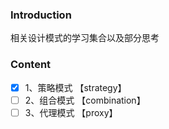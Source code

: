 ### Introduction

相关设计模式的学习集合以及部分思考

### Content

- [x] 1、策略模式 【strategy】
- [ ] 2、组合模式 【combination】
- [ ] 3、代理模式 【proxy】
